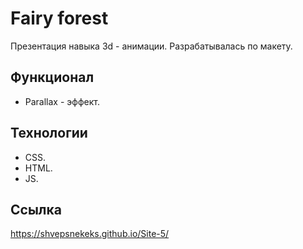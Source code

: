 # Fairy forest
Презентация навыка 3d - анимации. Разрабатывалась по макету.

## Функционал
- Parallax - эффект.

## Технологии
- CSS.
- HTML.
- JS.
## Ссылка 
https://shvepsnekeks.github.io/Site-5/
